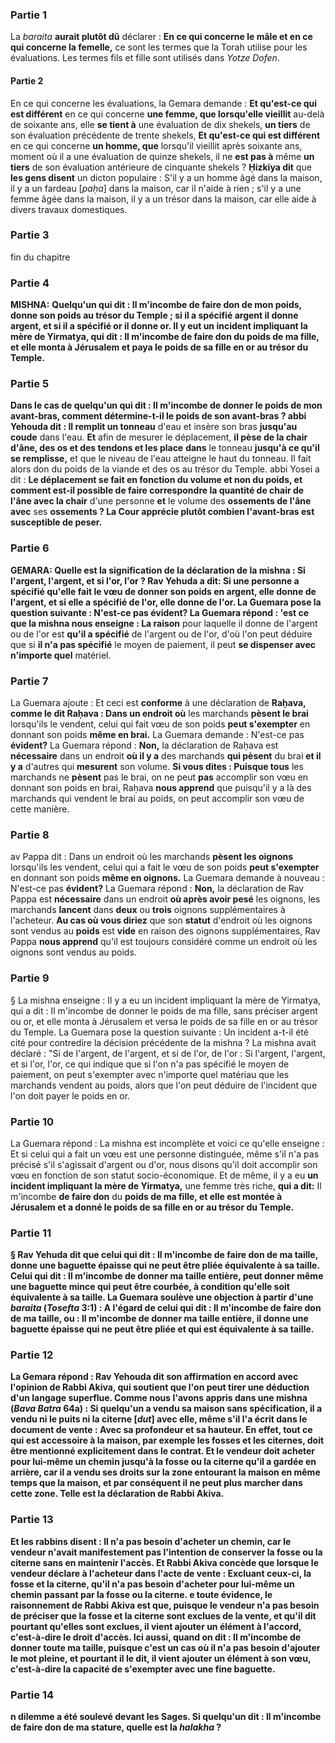 ### Partie 1
La <i>baraita</i> <b>aurait plutôt dû</b> déclarer : <b>En ce qui concerne le mâle et en ce qui concerne la femelle,</b> ce sont les termes que la Torah utilise pour les évaluations. Les termes fils et fille sont utilisés dans <i>Yotze Dofen</i>.

#### Partie 2
En ce qui concerne les évaluations, la Gemara demande : <b>Et qu'est-ce qui est différent</b> en ce qui concerne <b>une femme, que lorsqu'elle vieillit</b> au-delà de soixante ans, elle <b>se tient à</b> une évaluation de dix shekels, <b>un tiers</b> de son évaluation précédente de trente shekels, <b>Et qu'est-ce qui est différent</b> en ce qui concerne <b>un homme, que</b> lorsqu'il vieillit après soixante ans, moment où il a une évaluation de quinze shekels, il ne <b>est pas à</b> même <b>un tiers</b> de son évaluation antérieure de cinquante shekels ? <b>Ḥizkiya dit</b> que <b>les gens disent</b> un dicton populaire : S'il y a un homme âgé dans la maison, il y a un fardeau [<i>paḥa</i>] dans la maison, car il n'aide à rien ; s'il y a une femme âgée dans la maison, il y a un trésor dans la maison, car elle aide à divers travaux domestiques.

### Partie 3
fin du chapitre

### Partie 4
<strong>MISHNA:</strong> <b>Quelqu'un qui dit : <b>Il m'incombe</b> de faire don de <b>mon poids, donne son poids</b> au trésor du Temple ; <b>si</b> il a spécifié <b>argent</b> il donne <b>argent, et si</b> il a spécifié <b>or</b> il donne <b>or.</b> Il y eut <b>un incident impliquant la mère de Yirmatya, qui dit : <b>Il m'incombe</b> de faire don du <b>poids de ma fille, et elle monta à Jérusalem et paya le <b>poids</b> de sa</b> fille en <b>or</b> au trésor du Temple.

### Partie 5
Dans le cas de quelqu'un qui dit : Il m'incombe de donner le <b>poids de mon avant-bras</b>, comment détermine-t-il le poids de son avant-bras ? abbi Yehouda dit : Il remplit un tonneau</b> d'eau et insère</b> son bras <b>jusqu'au coude</b> dans l'eau. <b>Et</b> afin de mesurer le déplacement, <b>il pèse de la chair d'âne, des os et des tendons et les place</b> <b>dans</b> le tonneau <b>jusqu'à ce qu'il se remplisse,</b> et que le niveau de l'eau atteigne le haut du tonneau. Il fait alors don du poids de la viande et des os au trésor du Temple. abbi Yosei a dit : <b>Le déplacement se fait en fonction du volume et non du poids, <b>et comment est-il possible de faire correspondre</b> la quantité de chair de l'âne avec la chair</b> d'une personne <b>et</b> le volume des <b>ossements de l'âne avec</b> ses <b>ossements ? La Cour <b>apprécie plutôt combien l'avant-bras est susceptible de peser.</b>

### Partie 6
<strong>GEMARA:</strong> <b>Quelle</b> est la signification de la déclaration de la mishna : <b>Si l'argent, l'argent,</b> et <b>si l'or, l'or ? Rav Yehuda a dit:</b> Si <b>une personne a spécifié</b> qu'elle fait le vœu de donner son poids en <b>argent</b>, elle donne de l'<b>argent,</b> et si <b>elle a spécifié de l'or</b>, elle donne de l'<b>or.</b> La Guemara pose la question suivante : N'est-ce pas <b>évident?</b> La Guemara répond : 'est ce que la mishna nous enseigne : La raison</b> pour laquelle il donne de l'argent ou de l'or est <b>qu'il a spécifié</b> de l'argent ou de l'or, d'où l'on peut déduire que si <b>il n'a pas spécifié</b> le moyen de paiement, il peut <b>se dispenser avec n'importe quel</b> matériel.

### Partie 7
La Guemara ajoute : Et ceci est <b>conforme</b> à une déclaration de <b>Raḥava, comme le dit Raḥava : Dans un endroit où</b> les marchands <b>pèsent le brai</b> lorsqu'ils le vendent, celui qui fait vœu de son poids <b>peut s'exempter</b> en donnant son poids <b>même en brai.</b> La Guemara demande : N'est-ce pas <b>évident?</b> La Guemara répond : <b>Non,</b> la déclaration de Raḥava est <b>nécessaire</b> dans un endroit <b>où il y a</b> des marchands <b>qui pèsent</b> du brai <b>et il y a</b> d'autres qui <b>mesurent</b> son volume. <b>Si vous dites : Puisque tous</b> les marchands ne <b>pèsent</b> pas le brai, on ne peut <b>pas</b> accomplir son vœu en donnant son poids en brai, Raḥava <b>nous apprend</b> que puisqu'il y a là des marchands qui vendent le brai au poids, on peut accomplir son vœu de cette manière.

### Partie 8
av Pappa dit : Dans un endroit où</b> les marchands <b>pèsent les oignons</b> lorsqu'ils les vendent, celui qui a fait le vœu de son poids <b>peut s'exempter</b> en donnant son poids <b>même en oignons.</b> La Guemara demande à nouveau : N'est-ce pas <b>évident?</b> La Guemara répond : <b>Non,</b> la déclaration de Rav Pappa est <b>nécessaire</b> dans un endroit <b>où après avoir pesé</b> les oignons, les marchands <b>lancent</b> dans <b>deux</b> ou <b>trois</b> oignons supplémentaires à l'acheteur. <b>Au cas où vous diriez</b> que son <b>statut</b> d'endroit où les oignons sont vendus au <b>poids</b> est <b>vide</b> en raison des oignons supplémentaires, Rav Pappa <b>nous apprend</b> qu'il est toujours considéré comme un endroit où les oignons sont vendus au poids.

### Partie 9
§ La mishna enseigne : Il y a eu un incident impliquant la mère de Yirmatya, qui a dit : Il m'incombe de donner le poids de ma fille, sans préciser argent ou or, et elle monta à Jérusalem et versa le poids de sa fille en or au trésor du Temple. La Guemara pose la question suivante : Un incident a-t-il été cité pour contredire la décision précédente de la mishna ? La mishna avait déclaré : "Si de l'argent, de l'argent, et si de l'or, de l'or : Si l'argent, l'argent, et si l'or, l'or, ce qui indique que si l'on n'a pas spécifié le moyen de paiement, on peut s'exempter avec n'importe quel matériau que les marchands vendent au poids, alors que l'on peut déduire de l'incident que l'on doit payer le poids en or.

### Partie 10
La Guemara répond : La mishna est incomplète et voici ce qu'elle enseigne : Et si celui qui a fait un vœu est une personne distinguée, même s'il n'a pas précisé s'il s'agissait d'argent ou d'or, nous disons qu'il doit accomplir son vœu en fonction de son statut socio-économique. Et</b> de même, il y a eu <b>un incident impliquant la mère de Yirmatya,</b> une femme très riche, <b>qui a dit:</b> Il m'incombe <b>de faire don</b> du <b>poids de ma fille, et elle est montée à Jérusalem et a donné le <b>poids</b> de sa <b>fille en <b>or</b> au trésor du Temple.

### Partie 11
§ <b>Rav Yehuda dit</b> que <b>celui qui dit : <b>Il m'incombe</b> de faire don de <b>ma taille, donne</b> une <b>baguette épaisse qui ne peut être pliée</b> équivalente à sa taille. Celui qui dit : Il m'incombe de donner <b>ma taille entière,</b> peut <b>donner</b> même une <b>baguette mince qui</b> peut être <b>courbée,</b> à condition qu'elle soit équivalente à sa taille. La Guemara <b>soulève une objection</b> à partir d'une <i>baraita</i> (<i>Tosefta</i> 3:1) : A l'égard de celui qui dit : Il m'incombe <b>de faire don</b> de <b>ma taille,</b> ou : Il m'incombe de donner <b>ma taille entière</b>, il donne</b> une <b>baguette épaisse qui ne peut être pliée</b> et qui est équivalente à sa taille.

### Partie 12
La Gemara répond : Rav Yehouda <b>dit</b> son affirmation <b>en accord</b> avec l'opinion de <b>Rabbi Akiva, qui</b> soutient que l'on peut <b>tirer une déduction</b> d'un <b>langage superflue. Comme nous l'avons appris</b> dans une mishna (<i>Bava Batra</i> 64a) : Si quelqu'un a vendu sa maison sans spécification, il a vendu <b>ni le puits ni la citerne [<i>dut</i>]</b> avec elle, <b>même s'il l'a écrit</b> dans le document de vente : Avec <b>sa profondeur et sa hauteur.</b> En effet, tout ce qui est accessoire à la maison, par exemple les fosses et les citernes, doit être mentionné explicitement dans le contrat. <b>Et</b> le vendeur <b>doit acheter pour lui-même un chemin</b> jusqu'à la fosse ou la citerne qu'il a gardée en arrière, car il a vendu ses droits sur la zone entourant la maison en même temps que la maison, et par conséquent il ne peut plus marcher dans cette zone. Telle est la déclaration de Rabbi Akiva.

### Partie 13
<b>Et les rabbins disent : Il n'a pas besoin</b> d'acheter un chemin, car le vendeur n'avait manifestement pas l'intention de conserver la fosse ou la citerne sans en maintenir l'accès. <b>Et Rabbi Akiva concède</b> que <b>lorsque</b> le vendeur <b>déclare à</b> l'acheteur dans l'acte de vente : <b>Excluant ceux-ci,</b> la fosse et la citerne, <b>qu'il n'a pas besoin d'acheter pour lui-même un chemin</b> passant par la fosse ou la citerne. e toute évidence, le raisonnement de Rabbi Akiva est que, puisque le vendeur n'a pas besoin de préciser que la fosse et la citerne sont exclues de la vente, et qu'il dit pourtant qu'elles sont exclues, il vient ajouter un élément à l'accord, c'est-à-dire le droit d'accès. <b>Ici aussi,</b> quand on dit : Il m'incombe de donner toute ma taille, <b>puisque</b> c'est un cas où <b>il n'a pas besoin</b> d'ajouter le mot pleine, <b>et</b> pourtant <b>il le dit</b>, <b>il vient ajouter un élément</b> à son vœu, c'est-à-dire la capacité de s'exempter avec une fine baguette.

### Partie 14
n dilemme a été soulevé devant les Sages. Si quelqu'un dit : Il m'incombe de faire don de <b>ma stature, quelle est</b> la <i>halakha</i> ?